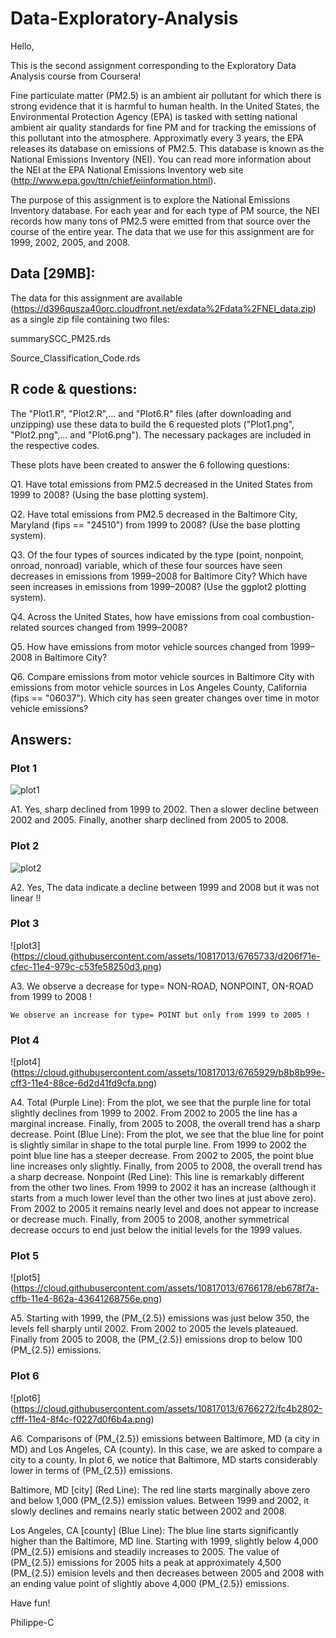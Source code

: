 # Data-Exploratory-Analysis
Hello,

This is the second assignment corresponding to the Exploratory Data Analysis course from Coursera!

Fine particulate matter (PM2.5) is an ambient air pollutant for which there is strong evidence that it is harmful to human health. In the United States, the Environmental Protection Agency (EPA) is tasked with setting national ambient air quality standards for fine PM and for tracking the emissions of this pollutant into the atmosphere. Approximatly every 3 years, the EPA releases its database on emissions of PM2.5. This database is known as the National Emissions Inventory (NEI). You can read more information about the NEI at the EPA National Emissions Inventory web site (http://www.epa.gov/ttn/chief/eiinformation.html).

The purpose of this assignment is to explore the National Emissions Inventory database. For each year and for each type of PM source, the NEI records how many tons of PM2.5 were emitted from that source over the course of the entire year. The data that we use for this assignment are for 1999, 2002, 2005, and 2008.

## Data [29MB]:

The data for this assignment are available (https://d396qusza40orc.cloudfront.net/exdata%2Fdata%2FNEI_data.zip) as a single zip file containing two files: 

summarySCC_PM25.rds

Source_Classification_Code.rds

## R code & questions:

The "Plot1.R", "Plot2.R",... and "Plot6.R"  files (after downloading and unzipping) use these data to build the 6 requested plots ("Plot1.png", "Plot2.png",... and "Plot6.png"). The necessary packages are included in the respective codes.

These plots have been created to answer the 6 following questions:

Q1. Have total emissions from PM2.5 decreased in the United States from 1999 to 2008? (Using the base plotting system).

Q2. Have total emissions from PM2.5 decreased in the Baltimore City, Maryland (fips == "24510") from 1999 to 2008? (Use the base plotting system).

Q3. Of the four types of sources indicated by the type (point, nonpoint, onroad, nonroad) variable, which of these four sources have seen decreases in emissions from 1999–2008 for Baltimore City? Which have seen increases in emissions from 1999–2008? (Use the ggplot2 plotting system).

Q4. Across the United States, how have emissions from coal combustion-related sources changed from 1999–2008?

Q5. How have emissions from motor vehicle sources changed from 1999–2008 in Baltimore City?

Q6. Compare emissions from motor vehicle sources in Baltimore City with emissions from motor vehicle sources in Los Angeles County, California (fips == "06037"). Which city has seen greater changes over time in motor vehicle emissions?

## Answers:

### Plot 1
![plot1](https://cloud.githubusercontent.com/assets/10817013/6765700/b4d775de-cfeb-11e4-9645-5fa610940b3a.png)

A1. Yes,  sharp declined from 1999 to 2002. Then a slower decline between 2002 and 2005. Finally, another sharp declined from 2005 to 2008.

### Plot 2
![plot2](https://cloud.githubusercontent.com/assets/10817013/6765905/c2ebfaf8-cff2-11e4-8f47-7ef0ce2c3b1c.png)

A2. Yes, The data indicate a decline between 1999 and 2008 but it was not linear !! 

### Plot 3
![plot3] (https://cloud.githubusercontent.com/assets/10817013/6765733/d206f71e-cfec-11e4-979c-c53fe58250d3.png)

A3. We observe a decrease for type= NON-ROAD, NONPOINT, ON-ROAD from 1999 to 2008 !

    We observe an increase for type= POINT but only from 1999 to 2005 !

### Plot 4
![plot4] (https://cloud.githubusercontent.com/assets/10817013/6765929/b8b8b99e-cff3-11e4-88ce-6d2d41fd9cfa.png)

A4. Total (Purple Line): From the plot, we see that the purple line for total slightly declines from 1999 to 2002. From 2002 to 2005 the line has a marginal increase. Finally, from 2005 to 2008, the overall trend has a sharp decrease.
Point (Blue Line): From the plot, we see that the blue line for point is slightly similar in shape to the total purple line. From 1999 to 2002 the point blue line has a steeper decrease. From 2002 to 2005, the point blue line increases only slightly. Finally, from 2005 to 2008, the overall trend has a sharp decrease.
Nonpoint (Red Line): This line is remarkably different from the other two lines. From 1999 to 2002 it has an increase (although it starts from a much lower level than the other two lines at just above zero). From 2002 to 2005 it remains nearly level and does not appear to increase or decrease much. Finally, from 2005 to 2008, another symmetrical decrease occurs to end just below the initial levels for the 1999 values.

### Plot 5
![plot5] (https://cloud.githubusercontent.com/assets/10817013/6766178/eb678f7a-cffb-11e4-862a-43641268756e.png)

A5. Starting with 1999, the \(PM_{2.5}\) emissions was just below 350, the levels fell sharply until 2002. From 2002 to 2005 the levels plateaued. Finally from 2005 to 2008, the \(PM_{2.5}\) emissions drop to below 100 \(PM_{2.5}\) emissions.

### Plot 6
![plot6] (https://cloud.githubusercontent.com/assets/10817013/6766272/fc4b2802-cfff-11e4-8f4c-f0227d0f6b4a.png)

A6. Comparisons of \(PM_{2.5}\) emissions between Baltimore, MD (a city in MD) and Los Angeles, CA (county). In this case, we are asked to compare a city to a county. In plot 6, we notice that Baltimore, MD starts considerably lower in terms of \(PM_{2.5}\) emissions.

Baltimore, MD [city] (Red Line): The red line starts marginally above zero and below 1,000 \(PM_{2.5}\) emission values. Between 1999 and 2002, it slowly declines and remains nearly static between 2002 and 2008.

Los Angeles, CA [county] (Blue Line): The blue line starts significantly higher than the Baltimore, MD line. Starting with 1999, slightly below 4,000 \(PM_{2.5}\) emisions and steadily increases to 2005. The value of \(PM_{2.5}\) emissions for 2005 hits a peak at approximately 4,500 \(PM_{2.5}\) emision levels and then decreases between 2005 and 2008 with an ending value point of slightly above 4,000 \(PM_{2.5}\) emissions.


Have fun!

Philippe-C

